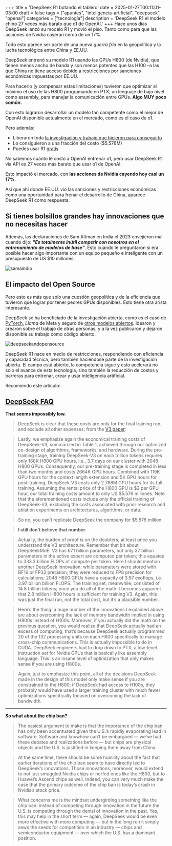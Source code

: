 +++
title = 'DeepSeek R1 botando el tablero'
date = 2025-01-27T00:11:01-03:00
draft = false
tags = ["apuntes", "inteligencia-artificial", "deepseek", "openai"]
categories = ["tecnología"]
description = 'DeepSeek R1 el modelo chino 27 veces más barato que o1 de OpenAI.'
+++
Hace unos días DeepSeek lanzó su modelo R1 y movió el piso. Tanto como para que las acciones de Nvidia cayeran cerca de un 17%.

Todo esto parece ser parte de una nueva *guerra fría* en la geopolítica y la lucha tecnológica entre China y EE.UU.

DeepSeek entrenó su modelo R1 usando las GPUs H800 (de Nvidia), que tienen menos ancho de banda y son menos potentes que las H100 –a las que China no tiene acceso debido a restricciones por sanciones económicas impuestas por EE.UU.

Para hacerlo (y compensar estas limitaciones) tuvieron que optimizar al máximo el uso de las H800 programando en PTX, un lenguaje de bajo nivel como assembly, para manejar la comunicación entre GPUs. **Algo MUY poco común.**

Con esto lograron desarrollar un modelo tan competente como el mejor de OpenAI disponible actualmente en el mercado, como es el caso de o1.

Pero además:

- Liberaron toda [la investigación y trabajo que hicieron para conseguirlo](https://arxiv.org/html/2412.19437v1)
- Lo consiguieron a una fracción del costo ($5.576M)
- Puedes usar R1 [gratis](https://chat.deepseek.com/)

No sabemos cuánto le costó a OpenAI entrenar o1, pero usar DeepSeek R1 vía API es 27 veces más barato que usar o1 de OpenAI.

Esto impactó el mercado, con **las acciones de Nvidia cayendo hoy casi un 17%**.

Así que ahí donde EE.UU. vio las sanciones y restricciones económicas como una oportunidad para frenar el desarrollo de China, aparece DeepSeek R1 como respuesta.

## Si tienes bolsillos grandes hay innovaciones que no necesitas hacer

Además, las declaraciones de Sam Altman en India el 2023 envejieron mal cuando dijo: **_"Es totalmente inútil competir con nosotros en el entrenamiento de modelos de base"_**. Esto cuando le preguntaron si era posible hacer algo importante con un equipo pequeño e inteligente con un presupuesto de US $10 millones.

![samaindia](/img/samaindia.webp)

## El impacto del Open Source
Pero esto es más que solo una cuestión geopolítica y de la eficiencia que tuvieron que lograr por tener peores GPUs disponibles. Esto tiene otra arista interesante.

DeepSeek se ha beneficiado de la investigación abierta, como es el caso de [PyTorch](https://pytorch.org/), *Llama* de Meta y seguro de [otros modelos abiertos](https://ollama.com/library). Idearon y crearon sobre el trabajo de otras personas, y a la vez publicaron y dejaron disponible su trabajo como código abierto.

![deepseekandopensource](/img/deepseekandopensource.webp)

DeepSeek R1 nace en medio de restricciones, respondiendo con eficiencia y capacidad técnica, pero también haciéndose parte de la investigación abierta. El campo está abierto, la competencia sigue y esto acelerará no solo el avance de esta tecnología, sino también la reducción de costos y barreras para entrenar, crear y usar inteligencia artificial.

Recomiendo este artículo:
## [DeepSeek FAQ](https://stratechery.com/2025/deepseek-faq/)

**That seems impossibly low.**

> DeepSeek is clear that these costs are only for the final training run, and exclude all other expenses; from the [V3 paper](https://arxiv.org/html/2412.19437v1):

> Lastly, we emphasize again the economical training costs of DeepSeek-V3, summarized in Table 1, achieved through our optimized co-design of algorithms, frameworks, and hardware. During the pre-training stage, training DeepSeek-V3 on each trillion tokens requires only 180K H800 GPU hours, i.e., 3.7 days on our cluster with 2048 H800 GPUs. Consequently, our pre-training stage is completed in less than two months and costs 2664K GPU hours. Combined with 119K GPU hours for the context length extension and 5K GPU hours for post-training, DeepSeek-V3 costs only 2.788M GPU hours for its full training. Assuming the rental price of the H800 GPU is $2 per GPU hour, our total training costs amount to only US $5.576 millones. Note that the aforementioned costs include only the official training of DeepSeek-V3, excluding the costs associated with prior research and ablation experiments on architectures, algorithms, or data. 

> So no, you can’t replicate DeepSeek the company for $5.576 million.

> **I still don’t believe that number.**

> Actually, the burden of proof is on the doubters, at least once you understand the V3 architecture. Remember that bit about DeepSeekMoE: V3 has 671 billion parameters, but only 37 billion parameters in the active expert are computed per token; this equates to 333.3 billion FLOPs of compute per token. Here I should mention another DeepSeek innovation: while parameters were stored with BF16 or FP32 precision, they were reduced to FP8 precision for calculations; 2048 H800 GPUs have a capacity of 3.97 exoflops, i.e. 3.97 billion billion FLOPS. The training set, meanwhile, consisted of 14.8 trillion tokens; once you do all of the math it becomes apparent that 2.8 million H800 hours is sufficient for training V3. Again, this was just the final run, not the total cost, but it’s a plausible number.

> Here’s the thing: a huge number of the innovations I explained above are about overcoming the lack of memory bandwidth implied in using H800s instead of H100s. Moreover, if you actually did the math on the previous question, you would realize that DeepSeek actually had an excess of computing; that’s because DeepSeek actually programmed 20 of the 132 processing units on each H800 specifically to manage cross-chip communications. This is actually impossible to do in CUDA. DeepSeek engineers had to drop down to PTX, a low-level instruction set for Nvidia GPUs that is basically like assembly language. This is an insane level of optimization that only makes sense if you are using H800s.

> Again, just to emphasize this point, all of the decisions DeepSeek made in the design of this model only make sense if you are constrained to the H800; if DeepSeek had access to H100s, they probably would have used a larger training cluster with much fewer optimizations specifically focused on overcoming the lack of bandwidth.

---

**So what about the chip ban?**

> The easiest argument to make is that the importance of the chip ban has only been accentuated given the U.S.’s rapidly evaporating lead in software. Software and knowhow can’t be embargoed — we’ve had these debates and realizations before — but chips are physical objects and the U.S. is justified in keeping them away from China.

> At the same time, there should be some humility about the fact that earlier iterations of the chip ban seem to have directly led to DeepSeek’s innovations. Those innovations, moreover, would extend to not just smuggled Nvidia chips or nerfed ones like the H800, but to Huawei’s Ascend chips as well. Indeed, you can very much make the case that the primary outcome of the chip ban is today’s crash in Nvidia’s stock price.

> What concerns me is the mindset undergirding something like the chip ban: instead of competing through innovation in the future the U.S. is competing through the denial of innovation in the past. Yes, this may help in the short term — again, DeepSeek would be even more effective with more computing — but in the long run it simply sews the seeds for competition in an industry — chips and semiconductor equipment — over which the U.S. has a dominant position.